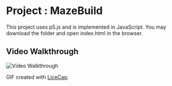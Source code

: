 # Project : MazeBuild 

This project uses p5.js and is implemented in JavaScript. You may download the folder and open index.html in the browser.

## Video Walkthrough

<img src='http://i.imgur.com/xtE0Y63.gif' title='Video Walkthrough' width='' alt='Video Walkthrough' />

GIF created with [LiceCap](http://www.cockos.com/licecap/).

